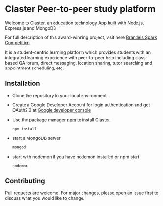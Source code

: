 # Claster Peer-to-peer study platform

Welcome to Claster, an education technology App built with Node.js, Express.js and MongoDB

For full description of this award-winning project, visit here [Brandeis Spark Competition](https://www.brandeis.edu/innovation/grant-programs/spark/current-projects.html)

It is a student-centric learning platform which provides students with an integrated learning experience with peer-to-peer help including class-based QA forum, direct messaging, location sharing, tutor searching and appointment scheduling, etc.

## Installation

- Clone the repository to your local environment

- Create a Google Developer Account for login authentication and get OAuth2.0 at [Google developer console](https://console.developers.google.com/)

- Use the package manager [npm](https://https://www.npmjs.com/) to install Claster.

  ```bash
  npm install
  ```
- start a MongoDB server

  ```bash
  mongod
  ```
- start with nodemon if you have nodemon installed or npm start

  ```bash
  nodemon
  ```

## Contributing
Pull requests are welcome. For major changes, please open an issue first to discuss what you would like to change.

